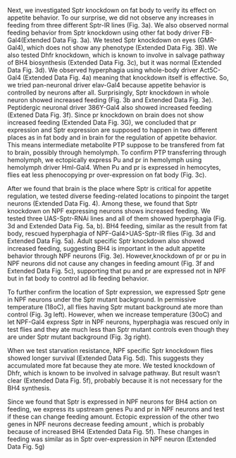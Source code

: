 

Next, we investigated Sptr knockdown on fat body to verify its effect on appetite behavior. To our surprise, we did not observe any increases in feeding from three different Sptr-IR lines (Fig. 3a). We also observed normal feeding behavior from Sptr knockdown using other fat body driver FB-Gal4(Extended Data Fig. 3a). We tested Sptr knockdown on eyes (GMR-Gal4), which does not show any phenotype (Extended Data Fig. 3B). We also tested Dhfr knockdown, which is known to involve in salvage pathway of BH4 biosynthesis (Extended Data Fig. 3c), but it was normal (Extended Data Fig. 3d). We observed hyperphagia using whole-body driver Act5C-Gal4 (Extended Data Fig. 4a) meaning that knockdown itself is effective. So, we tried pan-neuronal driver elav-Gal4 because appetite behavior is controlled by neurons after all. Surprisingly, Sptr knockdown in whole neuron showed increased feeding (Fig. 3b and Extended Data Fig. 3e). Peptidergic neuronal driver 386Y-Gal4 also showed increased feeding (Extened Data Fig. 3f). Since pr knockdown on brain does not show increased feeding (Extended Data Fig. 3G), we concluded that pr expression and Sptr expression are supposed to happen in two different places as in fat body and in brain for the regulation of appetite behavior. This means intermediate metabolite PTP suppose to be transfered from fat to brain, possibly through hemolymph. To confirm PTP transferring through hemolymph, we ectopically express Pu and pr in hemolymph using hemolymph driver Hml-Gal4. When Pu and pr is expressed in hemocytes, flies eat less phenocopying pr over-expression on fat body (Fig. 3c).

After we found that brain is the place where Sptr is critical for appetite regulation, we tested diverse feeding-related locations to pinpoint the target neurons (Extended Data Fig. 4). Among these, we found that Sptr knockdown on NPF expressing neurons shows increased feeding. We tested three UAS-Sptr-RNAi lines and all of them showed hyperphagia (Fig. 3d and Extended Data Fig. 5a, b). BH4 feeding, similar as the result from fat body, rescued hyperphagia of NPF-Gal4>UAS-Sptr-IR flies (Fig. 3d and Extended Data Fig. 5a). Adult specific Sptr knockdown also showed increased feeding, suggesting BH4 is important in the adult appetite behavior through NPF neurons (Fig. 3e). However,knockdown of pr or pu in NPF neurons did not cause any changes in feeding amount (Fig. 3f and Extended Data Fig. 5c), supporting that pu and pr are expressed not in NPF but in fat body to control ad lib feeding behavior. 

To further confirm the location of Sptr expression, we expressed Sptr gene in NPF neurons under the Sptr mutant background.  In permissive temperature (18oC), all flies having Sptr mutant background ate more than control (Fig. 3g left). However, when we increase temperature (30oC) and let NPF-Gal4 express Sptr in NPF neurons, hyperphagia was rescued only in test flies and they ate much less than Sptr mutant controls even though they are under Sptr mutant background (Fig. 3g right). 

When we test starvation resistance, NPF specific Sptr knockdown flies showed longer survival (Extended Data Fig. 5d). This suggests they accumulated more fat because they ate more. We tested knockdown of Dhfr, which is known to be involved in salvage pathway. But result wasn’t clear (Extended Data Fig. 5f), probably because it is not necessary for the BH4 synthesis. 

Since we found that Sptr is expressed in NPF neurons for BH4 action on feeding, we express its upstream genes Pu and pr in NPF neurons and test if these can change feeding amount. Ectopic expression of the other two genes in NPF neurons decrease feeding amount , which is probably because of increased BH4 (Extended Data Fig. 5f). These changes in feeding was similar as in Sptr over-expression in NPF neuron (Extended Data Fig. 5g)
